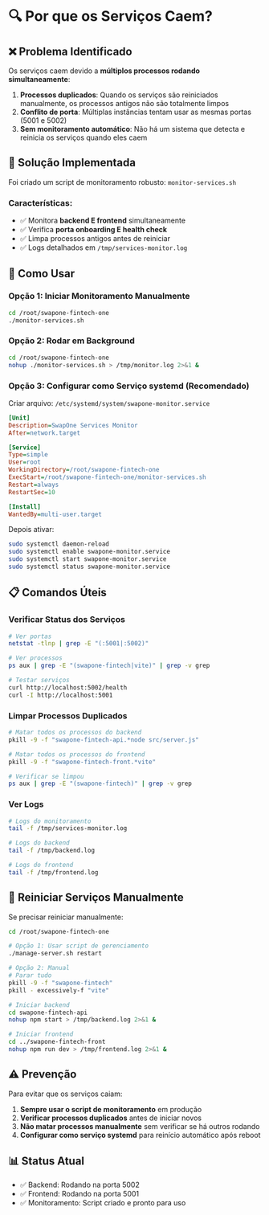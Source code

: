 # 🔍 Por que os Serviços Caem?

## ❌ Problema Identificado

Os serviços caem devido a **múltiplos processos rodando simultaneamente**:

1. **Processos duplicados**: Quando os serviços são reiniciados manualmente, os processos antigos não são totalmente limpos
2. **Conflito de porta**: Múltiplas instâncias tentam usar as mesmas portas (5001 e 5002)
3. **Sem monitoramento automático**: Não há um sistema que detecta e reinicia os serviços quando eles caem

## 🎯 Solução Implementada

Foi criado um script de monitoramento robusto: `monitor-services.sh`

### Características:
- ✅ Monitora **backend E frontend** simultaneamente
- ✅ Verifica **porta onboarding E health check**
- ✅ Limpa processos antigos antes de reiniciar
- ✅ Logs detalhados em `/tmp/services-monitor.log`

## 🚀 Como Usar

### Opção 1: Iniciar Monitoramento Manualmente
```bash
cd /root/swapone-fintech-one
./monitor-services.sh
```

### Opção 2: Rodar em Background
```bash
cd /root/swapone-fintech-one
nohup ./monitor-services.sh > /tmp/monitor.log 2>&1 &
```

### Opção 3: Configurar como Serviço systemd (Recomendado)

Criar arquivo: `/etc/systemd/system/swapone-monitor.service`
```ini
[Unit]
Description=SwapOne Services Monitor
After=network.target

[Service]
Type=simple
User=root
WorkingDirectory=/root/swapone-fintech-one
ExecStart=/root/swapone-fintech-one/monitor-services.sh
Restart=always
RestartSec=10

[Install]
WantedBy=multi-user.target
```

Depois ativar:
```bash
sudo systemctl daemon-reload
sudo systemctl enable swapone-monitor.service
sudo systemctl start swapone-monitor.service
sudo systemctl status swapone-monitor.service
```

## 📋 Comandos Úteis

### Verificar Status dos Serviços
```bash
# Ver portas
netstat -tlnp | grep -E "(:5001|:5002)"

# Ver processos
ps aux | grep -E "(swapone-fintech|vite)" | grep -v grep

# Testar serviços
curl http://localhost:5002/health
curl -I http://localhost:5001
```

### Limpar Processos Duplicados
```bash
# Matar todos os processos do backend
pkill -9 -f "swapone-fintech-api.*node src/server.js"

# Matar todos os processos do frontend
pkill -9 -f "swapone-fintech-front.*vite"

# Verificar se limpou
ps aux | grep -E "(swapone-fintech)" | grep -v grep
```

### Ver Logs
```bash
# Logs do monitoramento
tail -f /tmp/services-monitor.log

# Logs do backend
tail -f /tmp/backend.log

# Logs do frontend
tail -f /tmp/frontend.log
```

## 🔄 Reiniciar Serviços Manualmente

Se precisar reiniciar manualmente:

```bash
cd /root/swapone-fintech-one

# Opção 1: Usar script de gerenciamento
./manage-server.sh restart

# Opção 2: Manual
# Parar tudo
pkill -9 -f "swapone-fintech"
pkill - excessively-f "vite"

# Iniciar backend
cd swapone-fintech-api
nohup npm start > /tmp/backend.log 2>&1 &

# Iniciar frontend
cd ../swapone-fintech-front
nohup npm run dev > /tmp/frontend.log 2>&1 &
```

## ⚠️ Prevenção

Para evitar que os serviços caiam:

1. **Sempre usar o script de monitoramento** em produção
2. **Verificar processos duplicados** antes de iniciar novos
3. **Não matar processos manualmente** sem verificar se há outros rodando
4. **Configurar como serviço systemd** para reinício automático após reboot

## 📊 Status Atual

- ✅ Backend: Rodando na porta 5002
- ✅ Frontend: Rodando na porta 5001
- ✅ Monitoramento: Script criado e pronto para uso







